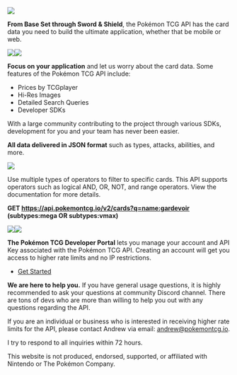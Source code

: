 ![](https://pokemontcg.io/images/gengar.jpg)

**From Base Set through Sword & Shield**, the Pokémon TCG API has the card data you need to build the ultimate application, whether that be mobile or web.


[![](https://images.pokemontcg.io/base6/11_hires.png)](https://images.pokemontcg.io/base6/11_hires.png)[![](https://images.pokemontcg.io/swsh1/85_hires.png)](https://images.pokemontcg.io/swsh1/85_hires.png)

**Focus on your application** and let us worry about the card data. Some features of the Pokémon TCG API include:

- Prices by TCGplayer
- Hi-Res Images
- Detailed Search Queries
- Developer SDKs

With a large community contributing to the project through various SDKs, development for you and your team has never been easier.

**All data delivered in JSON format** such as types, attacks, abilities, and more.

[![](https://pokemontcg.io/images/alakazam-json.png)](https://pokemontcg.io/images/alakazam-json.png)

Use multiple types of operators to filter to specific cards. This API supports operators such as logical AND, OR, NOT, and range operators. View the documentation for more details.

**GET https://api.pokemontcg.io/v2/cards?q=name:gardevoir (subtypes:mega OR subtypes:vmax)**

[![](https://images.pokemontcg.io/swsh35/17_hires.png)](https://images.pokemontcg.io/swsh35/17_hires.png)[![](https://images.pokemontcg.io/xy11/79_hires.png)](https://images.pokemontcg.io/xy11/79_hires.png)

**The Pokémon TCG Developer Portal** lets you manage your account and API Key associated with the Pokémon TCG API. Creating an account will get you access to higher rate limits and no IP restrictions.

- [Get Started](https://dev.pokemontcg.io/)

**We are here to help you.** If you have general usage questions, it is highly recommended to ask your questions at community Discord channel. There are tons of devs who are more than willing to help you out with any questions regarding the API.

If you are an individual or business who is interested in receiving higher rate limits for the API, please contact Andrew via email: andrew@pokemontcg.io.

I try to respond to all inquiries within 72 hours.

This website is not produced, endorsed, supported, or affiliated with Nintendo or The Pokémon Company.